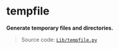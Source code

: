 # tempfile

**Generate temporary files and directories.**

> Source code: [`Lib/tempfile.py`](https://github.com/python/cpython/tree/3.11/Lib/tempfile.py)